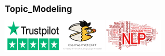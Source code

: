 # Topic_Modeling

<img src = 'https://github.com/khasaad/Natural_Language_Processing_for_sentiment_analysis/blob/main/images/logo.PNG'>
